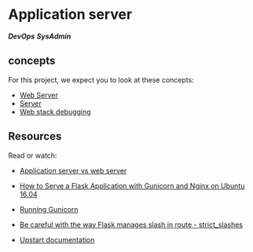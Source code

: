 # Application server
**_DevOps_**
**_SysAdmin_**


## concepts
For this project, we expect you to look at these concepts:

- [Web Server](https://intranet.alxswe.com/concepts/17)
- [Server](https://intranet.alxswe.com/concepts/67)
- [Web stack debugging](https://intranet.alxswe.com/concepts/68)


## Resources
Read or watch:

- [Application server vs web server](https://intranet.alxswe.com/rltoken/meOqLRoAcbQENYWfzui7OQ)

- [How to Serve a Flask Application with Gunicorn and Nginx on Ubuntu 16.04](https://intranet.alxswe.com/rltoken/kpG6RwmwRJHzRmGUM_ERcA)

- [Running Gunicorn](https://intranet.alxswe.com/rltoken/2LF1j7xKJGYaUtD1HKgUeQ)

- [Be careful with the way Flask manages slash in route - strict_slashes](https://intranet.alxswe.com/rltoken/zTCSTQxrH2za4hxbkt8K3g)

- [Upstart documentation](https://intranet.alxswe.com/rltoken/cldrneY3Qr7LlDysygzRHw)
